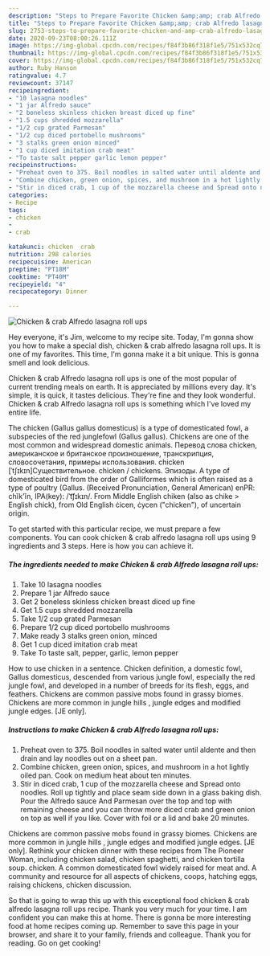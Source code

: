 ```yaml
---
description: "Steps to Prepare Favorite Chicken &amp;amp; crab Alfredo lasagna roll ups"
title: "Steps to Prepare Favorite Chicken &amp;amp; crab Alfredo lasagna roll ups"
slug: 2753-steps-to-prepare-favorite-chicken-and-amp-crab-alfredo-lasagna-roll-ups
date: 2020-09-23T08:00:26.111Z
image: https://img-global.cpcdn.com/recipes/f84f3b86f318f1e5/751x532cq70/chicken-crab-alfredo-lasagna-roll-ups-recipe-main-photo.jpg
thumbnail: https://img-global.cpcdn.com/recipes/f84f3b86f318f1e5/751x532cq70/chicken-crab-alfredo-lasagna-roll-ups-recipe-main-photo.jpg
cover: https://img-global.cpcdn.com/recipes/f84f3b86f318f1e5/751x532cq70/chicken-crab-alfredo-lasagna-roll-ups-recipe-main-photo.jpg
author: Ruby Hanson
ratingvalue: 4.7
reviewcount: 37147
recipeingredient:
- "10 lasagna noodles"
- "1 jar Alfredo sauce"
- "2 boneless skinless chicken breast diced up fine"
- "1.5 cups shredded mozzarella"
- "1/2 cup grated Parmesan"
- "1/2 cup diced portobello mushrooms"
- "3 stalks green onion minced"
- "1 cup diced imitation crab meat"
- "To taste salt pepper garlic lemon pepper"
recipeinstructions:
- "Preheat oven to 375. Boil noodles in salted water until aldente and then drain and lay noodles out on a sheet pan."
- "Combine chicken, green onion, spices, and mushroom in a hot lightly oiled pan. Cook on medium heat about ten minutes."
- "Stir in diced crab, 1 cup of the mozzarella cheese and Spread onto noodles. Roll up tightly and place seam side down in a glass baking dish. Pour the Alfredo sauce And Parmesan over the top and top with remaining cheese and you can throw more diced crab and green onion on top as well if you like. Cover with foil or a lid and bake 20 minutes."
categories:
- Recipe
tags:
- chicken
- 
- crab

katakunci: chicken  crab 
nutrition: 298 calories
recipecuisine: American
preptime: "PT18M"
cooktime: "PT40M"
recipeyield: "4"
recipecategory: Dinner

---
```



![Chicken &amp; crab Alfredo lasagna roll ups](https://img-global.cpcdn.com/recipes/f84f3b86f318f1e5/751x532cq70/chicken-crab-alfredo-lasagna-roll-ups-recipe-main-photo.jpg)

Hey everyone, it's Jim, welcome to my recipe site. Today, I'm gonna show you how to make a special dish, chicken &amp; crab alfredo lasagna roll ups. It is one of my favorites. This time, I'm gonna make it a bit unique. This is gonna smell and look delicious.

Chicken &amp; crab Alfredo lasagna roll ups is one of the most popular of current trending meals on earth. It is appreciated by millions every day. It's simple, it is quick, it tastes delicious. They're fine and they look wonderful. Chicken &amp; crab Alfredo lasagna roll ups is something which I've loved my entire life.

The chicken (Gallus gallus domesticus) is a type of domesticated fowl, a subspecies of the red junglefowl (Gallus gallus). Chickens are one of the most common and widespread domestic animals. Перевод слова chicken, американское и британское произношение, транскрипция, словосочетания, примеры использования. chicken [ˈtʃɪkɪn]Существительное. chicken / chickens. Эпизоды. A type of domesticated bird from the order of Galliformes which is often raised as a type of poultry (Gallus. (Received Pronunciation, General American) enPR: chĭk&#39;ĭn, IPA(key): /ˈt͡ʃɪkɪn/. From Middle English chiken (also as chike &gt; English chick), from Old English ċicen, ċycen (&#34;chicken&#34;), of uncertain origin.


To get started with this particular recipe, we must prepare a few components. You can cook chicken &amp; crab alfredo lasagna roll ups using 9 ingredients and 3 steps. Here is how you can achieve it.

<!--inarticleads1-->

##### The ingredients needed to make Chicken &amp; crab Alfredo lasagna roll ups:

1. Take 10 lasagna noodles
1. Prepare 1 jar Alfredo sauce
1. Get 2 boneless skinless chicken breast diced up fine
1. Get 1.5 cups shredded mozzarella
1. Take 1/2 cup grated Parmesan
1. Prepare 1/2 cup diced portobello mushrooms
1. Make ready 3 stalks green onion, minced
1. Get 1 cup diced imitation crab meat
1. Take To taste salt, pepper, garlic, lemon pepper


How to use chicken in a sentence. Chicken definition, a domestic fowl, Gallus domesticus, descended from various jungle fowl, especially the red jungle fowl, and developed in a number of breeds for its flesh, eggs, and feathers. Chickens are common passive mobs found in grassy biomes. Chickens are more common in jungle hills , jungle edges and modified jungle edges.‌ [JE only]. 

<!--inarticleads2-->

##### Instructions to make Chicken &amp; crab Alfredo lasagna roll ups:

1. Preheat oven to 375. Boil noodles in salted water until aldente and then drain and lay noodles out on a sheet pan.
1. Combine chicken, green onion, spices, and mushroom in a hot lightly oiled pan. Cook on medium heat about ten minutes.
1. Stir in diced crab, 1 cup of the mozzarella cheese and Spread onto noodles. Roll up tightly and place seam side down in a glass baking dish. Pour the Alfredo sauce And Parmesan over the top and top with remaining cheese and you can throw more diced crab and green onion on top as well if you like. Cover with foil or a lid and bake 20 minutes.


Chickens are common passive mobs found in grassy biomes. Chickens are more common in jungle hills , jungle edges and modified jungle edges.‌ [JE only]. Rethink your chicken dinner with these recipes from The Pioneer Woman, including chicken salad, chicken spaghetti, and chicken tortilla soup. chicken. A common domesticated fowl widely raised for meat and. A community and resource for all aspects of chickens, coops, hatching eggs, raising chickens, chicken discussion. 

So that is going to wrap this up with this exceptional food chicken &amp; crab alfredo lasagna roll ups recipe. Thank you very much for your time. I am confident you can make this at home. There is gonna be more interesting food at home recipes coming up. Remember to save this page in your browser, and share it to your family, friends and colleague. Thank you for reading. Go on get cooking!
